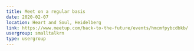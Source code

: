 ```yaml
---
title: Meet on a regular basis
date: 2020-02-07
location: Heart and Soul, Heidelberg
link: https://www.meetup.com/back-to-the-future/events/hmcmfpybcdbkb/
usergroup: smalltalkrn
type: usergroup
---
```

